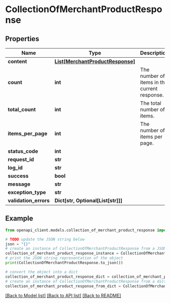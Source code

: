 # CollectionOfMerchantProductResponse


## Properties

Name | Type | Description | Notes
------------ | ------------- | ------------- | -------------
**content** | [**List[MerchantProductResponse]**](MerchantProductResponse.md) |  | [optional] 
**count** | **int** | The number of items in the current response. | [optional] 
**total_count** | **int** | The total number of items. | [optional] 
**items_per_page** | **int** | The number of items per page. | [optional] 
**status_code** | **int** |  | [optional] 
**request_id** | **str** |  | [optional] 
**log_id** | **str** |  | [optional] 
**success** | **bool** |  | [optional] 
**message** | **str** |  | [optional] 
**exception_type** | **str** |  | [optional] 
**validation_errors** | **Dict[str, Optional[List[str]]]** |  | [optional] 

## Example

```python
from openapi_client.models.collection_of_merchant_product_response import CollectionOfMerchantProductResponse

# TODO update the JSON string below
json = "{}"
# create an instance of CollectionOfMerchantProductResponse from a JSON string
collection_of_merchant_product_response_instance = CollectionOfMerchantProductResponse.from_json(json)
# print the JSON string representation of the object
print(CollectionOfMerchantProductResponse.to_json())

# convert the object into a dict
collection_of_merchant_product_response_dict = collection_of_merchant_product_response_instance.to_dict()
# create an instance of CollectionOfMerchantProductResponse from a dict
collection_of_merchant_product_response_from_dict = CollectionOfMerchantProductResponse.from_dict(collection_of_merchant_product_response_dict)
```
[[Back to Model list]](../README.md#documentation-for-models) [[Back to API list]](../README.md#documentation-for-api-endpoints) [[Back to README]](../README.md)


